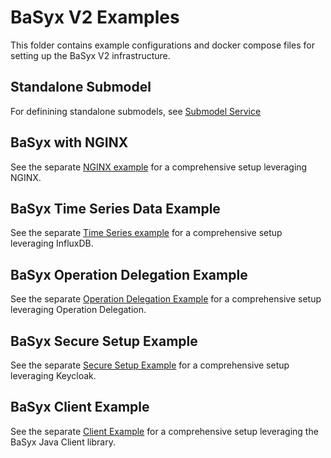 # BaSyx V2 Examples
This folder contains example configurations and docker compose files for setting up the BaSyx V2 infrastructure.

## Standalone Submodel
For definining standalone submodels, see [Submodel Service](../basyx.submodelservice)

## BaSyx with NGINX
See the separate [NGINX example](BaSyxNGINX) for a comprehensive setup leveraging NGINX.

## BaSyx Time Series Data Example
See the separate [Time Series example](https://github.com/eclipse-basyx/basyx-applications/tree/main/aas-gui/examples/TimeSeriesData) for a comprehensive setup leveraging InfluxDB.

## BaSyx Operation Delegation Example
See the separate [Operation Delegation Example](BaSyxOperationDelegation) for a comprehensive setup leveraging Operation Delegation.

## BaSyx Secure Setup Example
See the separate [Secure Setup Example](BaSyxSecured) for a comprehensive setup leveraging Keycloak.

## BaSyx Client Example
See the separate [Client Example](BaSyxClient) for a comprehensive setup leveraging the BaSyx Java Client library.